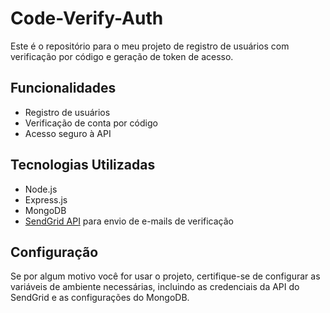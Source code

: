 # Code-Verify-Auth

Este é o repositório para o meu projeto de registro de usuários com verificação por código e geração de token de acesso.

## Funcionalidades

- Registro de usuários
- Verificação de conta por código
- Acesso seguro à API

## Tecnologias Utilizadas

- Node.js
- Express.js
- MongoDB
- [SendGrid API](https://sendgrid.com/) para envio de e-mails de verificação

## Configuração

Se por algum motivo você for usar o projeto, certifique-se de configurar as variáveis de ambiente necessárias, incluindo as credenciais da API do SendGrid e as configurações do MongoDB.